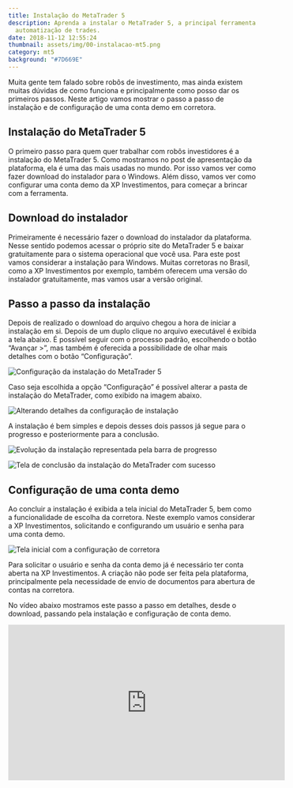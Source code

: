 ```yaml
---
title: Instalação do MetaTrader 5
description: Aprenda a instalar o MetaTrader 5, a principal ferramenta de
  automatização de trades.
date: 2018-11-12 12:55:24
thumbnail: assets/img/00-instalacao-mt5.png
category: mt5
background: "#7D669E"
---
```

Muita gente tem falado sobre robôs de investimento, mas ainda existem muitas dúvidas de como funciona e principalmente como posso dar os primeiros passos. Neste artigo vamos mostrar o passo a passo de instalação e de configuração de uma conta demo em corretora.

## Instalação do MetaTrader 5

O primeiro passo para quem quer trabalhar com robôs investidores é a instalação do MetaTrader 5. Como mostramos no post de apresentação da plataforma, ela é uma das mais usadas no mundo. Por isso vamos ver como fazer download do instalador para o Windows. Além disso, vamos ver como configurar uma conta demo da XP Investimentos, para começar a brincar com a ferramenta.

## Download do instalador

Primeiramente é necessário fazer o download do instalador da plataforma. Nesse sentido podemos acessar o próprio site do MetaTrader 5 e baixar gratuitamente para o sistema operacional que você usa.  Para este post vamos considerar a instalação para Windows. Muitas corretoras no Brasil, como a XP Investimentos por exemplo, também oferecem uma versão do instalador gratuitamente, mas vamos usar a versão original.

## Passo a passo da instalação

Depois de realizado o download do arquivo chegou a hora de iniciar a instalação em si. Depois de um duplo clique no arquivo executável é exibida a tela abaixo. É possível seguir com o processo padrão, escolhendo o botão “Avançar >”, mas também é oferecida a possibilidade de olhar mais detalhes com o botão “Configuração”.

![Configuração da instalação do MetaTrader 5](assets/img/01-instalacao-configurar.png "Configuração da instalação")

Caso seja escolhida a opção “Configuração” é possível alterar a pasta de instalação do MetaTrader, como exibido na imagem abaixo.

![Alterando detalhes da configuração de instalação](assets/img/02-instalacao-configurar-detalhe.png "Detalhes da configuração")

A instalação é bem simples e depois desses dois passos já segue para o progresso e posteriormente para a conclusão.

![Evolução da instalação representada pela barra de progresso](assets/img/03-instalacao-progresso.png "Progresso da instalação")

![Tela de conclusão da instalação do MetaTrader com sucesso](assets/img/04-instalacao-conclusao.png "Conclusão da instalação")

## Configuração de uma conta demo

Ao concluir a instalação é exibida a tela inicial do MetaTrader 5, bem como a funcionalidade de escolha da corretora. Neste exemplo vamos considerar a XP Investimentos, solicitando e configurando um usuário e senha para uma conta demo.

![Tela inicial com a configuração de corretora](assets/img/06-tela-inicial.png "Tela inicial do MetaTrader 5")

Para solicitar o usuário e senha da conta demo já é necessário ter conta aberta na XP Investimentos. A criação não pode ser feita pela plataforma, principalmente pela necessidade de envio de documentos para abertura de contas na corretora.

No vídeo abaixo mostramos este passo a passo em detalhes, desde o download, passando pela instalação e configuração de conta demo.

<iframe width="560" height="315" src="https://www.youtube.com/embed/5g4XOqqsmI4" frameborder="0" allow="accelerometer; autoplay; encrypted-media; gyroscope; picture-in-picture" allowfullscreen></iframe>